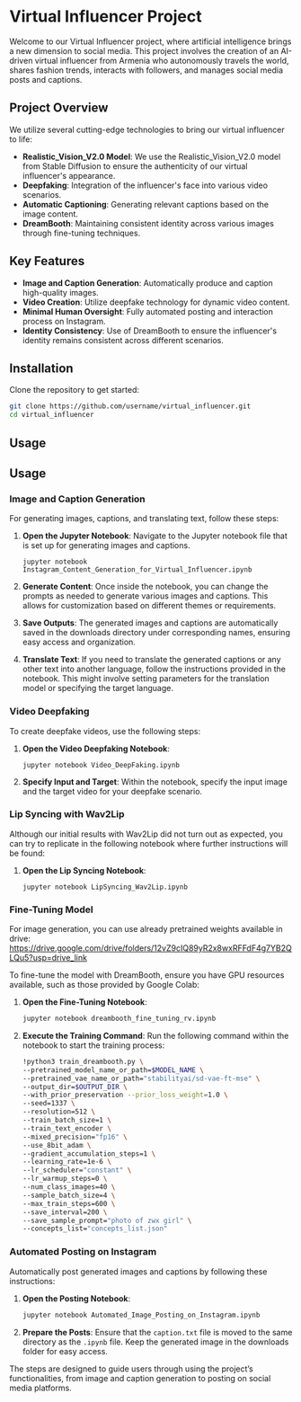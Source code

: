 # Virtual Influencer Project

Welcome to our Virtual Influencer project, where artificial intelligence brings a new dimension to social media. This project involves the creation of an AI-driven virtual influencer from Armenia who autonomously travels the world, shares fashion trends, interacts with followers, and manages social media posts and captions.

## Project Overview

We utilize several cutting-edge technologies to bring our virtual influencer to life:

- **Realistic_Vision_V2.0 Model**: We use the Realistic_Vision_V2.0 model from Stable Diffusion to ensure the authenticity of our virtual influencer's appearance.
- **Deepfaking**: Integration of the influencer's face into various video scenarios.
- **Automatic Captioning**: Generating relevant captions based on the image content.
- **DreamBooth**: Maintaining consistent identity across various images through fine-tuning techniques.

## Key Features

- **Image and Caption Generation**: Automatically produce and caption high-quality images.
- **Video Creation**: Utilize deepfake technology for dynamic video content.
- **Minimal Human Oversight**: Fully automated posting and interaction process on Instagram.
- **Identity Consistency**: Use of DreamBooth to ensure the influencer's identity remains consistent across different scenarios.

## Installation

Clone the repository to get started:

```bash
git clone https://github.com/username/virtual_influencer.git
cd virtual_influencer 
```

## Usage


## Usage

### Image and Caption Generation

For generating images, captions, and translating text, follow these steps:

1. **Open the Jupyter Notebook**: Navigate to the Jupyter notebook file that is set up for generating images and captions.
    ```
    jupyter notebook Instagram_Content_Generation_for_Virtual_Influencer.ipynb
    ```

2. **Generate Content**: Once inside the notebook, you can change the prompts as needed to generate various images and captions. This allows for customization based on different themes or requirements.

3. **Save Outputs**: The generated images and captions are automatically saved in the downloads directory under corresponding names, ensuring easy access and organization.

4. **Translate Text**: If you need to translate the generated captions or any other text into another language, follow the instructions provided in the notebook. This might involve setting parameters for the translation model or specifying the target language.

### Video Deepfaking

To create deepfake videos, use the following steps:

1. **Open the Video Deepfaking Notebook**:
    ```
    jupyter notebook Video_DeepFaking.ipynb
    ```

2. **Specify Input and Target**: Within the notebook, specify the input image and the target video for your deepfake scenario.

### Lip Syncing with Wav2Lip

Although our initial results with Wav2Lip did not turn out as expected, you can try to replicate in the following notebook where further instructions will be found:

1. **Open the Lip Syncing Notebook**:
    ```
    jupyter notebook LipSyncing_Wav2Lip.ipynb
    ```

### Fine-Tuning Model

For image generation, you can use already pretrained weights available in drive: https://drive.google.com/drive/folders/12vZ9cIQ89yR2x8wxRFFdF4g7YB2QLQu5?usp=drive_link 

To fine-tune the model with DreamBooth, ensure you have GPU resources available, such as those provided by Google Colab:

1. **Open the Fine-Tuning Notebook**:

    ```bash
    jupyter notebook dreambooth_fine_tuning_rv.ipynb
    ```

2. **Execute the Training Command**: Run the following command within the notebook to start the training process:

    ```bash
    !python3 train_dreambooth.py \
    --pretrained_model_name_or_path=$MODEL_NAME \
    --pretrained_vae_name_or_path="stabilityai/sd-vae-ft-mse" \
    --output_dir=$OUTPUT_DIR \
    --with_prior_preservation --prior_loss_weight=1.0 \
    --seed=1337 \
    --resolution=512 \
    --train_batch_size=1 \
    --train_text_encoder \
    --mixed_precision="fp16" \
    --use_8bit_adam \
    --gradient_accumulation_steps=1 \
    --learning_rate=1e-6 \
    --lr_scheduler="constant" \
    --lr_warmup_steps=0 \
    --num_class_images=40 \
    --sample_batch_size=4 \
    --max_train_steps=600 \
    --save_interval=200 \
    --save_sample_prompt="photo of zwx girl" \
    --concepts_list="concepts_list.json"
    ```

### Automated Posting on Instagram

Automatically post generated images and captions by following these instructions:

1. **Open the Posting Notebook**:

    ```bash
    jupyter notebook Automated_Image_Posting_on_Instagram.ipynb
    ```

2. **Prepare the Posts**: Ensure that the `caption.txt` file is moved to the same directory as the `.ipynb` file. Keep the generated image in the downloads folder for easy access.

The steps are designed to guide users through using the project’s functionalities, from image and caption generation to posting on social media platforms.




